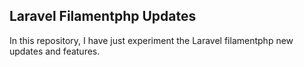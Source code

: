 ## Laravel Filamentphp Updates

In this repository, I have just experiment the Laravel filamentphp new updates and features.
